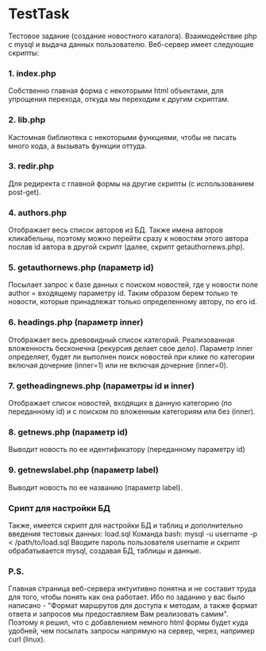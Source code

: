 # TestTask
Тестовое задание (создание новостного каталога). Взаимодействие php с mysql и выдача данных пользователю. 
Веб-сервер имеет следующие скрипты: 
<h3>1. index.php</h3> 
Собственно главная форма с некоторыми html объектами, для упрощения перехода, откуда мы переходим к другим скриптам. 
<h3>2. lib.php</h3> 
Кастомная библиотека с некоторыми функциями, чтобы не писать много кода, а вызывать функции оттуда. 
<h3>3. redir.php</h3> 
Для редиректа с главной формы на другие скрипты (с использованием post-get). 
<h3>4. authors.php</h3> 
Отображает весь список авторов из БД. Также имена авторов кликабельны, поэтому можно перейти сразу к новостям этого автора послав id автора в другой скрипт (далее, скрипт getauthornews.php). 
<h3>5. getauthornews.php (параметр id) </h3> 
Посылает запрос к базе данных с поиском новостей, где у новости поле author = входящему параметру id. Таким образом берем только те новости, которые принадлежат только определенному автору, по его id. 
<h3>6. headings.php (параметр inner) </h3> 
Отображает весь древовидный список категорий. Реализованная вложенность бесконечна (рекурсия делает свое дело). Параметр inner определяет, будет ли выполнен поиск новостей при клике по категории включая дочерние (inner=1) или не включая дочерние (inner=0). 
<h3>7. getheadingnews.php (параметры id и inner) </h3> 
Отображает список новостей, входящих в данную категорию (по переданному id) и с поиском по вложенным категориям или без (inner). 
<h3>8. getnews.php (параметр id) </h3> 
Выводит новость по ее идентификатору (переданному параметру id) 
<h3>9. getnewslabel.php (параметр label) </h3> 
Выводит новость по ее названию (параметр label). 
<br> 
<h3>Срипт для настройки БД </h3> 
Также, имеется скрипт для настройки БД и таблиц и дополнительно введения тестовых данных: load.sql 
Команда bash: mysql -u username -p < /path/to/load.sql 
Вводите пароль пользователя username и скрипт обрабатывается mysql, создавая БД, таблицы и данные. 
<br> 
<h3>P.S.</h3>
Главная страница веб-сервера интуитивно понятна и не составит труда для того, чтобы понять как она работает. Ибо по заданию у вас было написано - "Формат маршрутов для доступа к методам, а также формат ответа и запросов мы предоставляем Вам реализовать самим". Поэтому я решил, что с добавлением немного html формы будет куда удобней, чем посылать запросы напрямую на сервер, через, например curl (linux).
